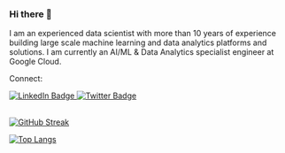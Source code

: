 ### Hi there 👋


I am an experienced data scientist with more than 10 years of experience building large scale machine learning and data analytics platforms and solutions. I am currently an AI/ML & Data Analytics specialist engineer at Google Cloud. 

Connect: 
<div id="badges">
  <a href="https://www.linkedin.com/in/nishitp/">
    <img src="https://img.shields.io/badge/LinkedIn-blue?style=for-the-badge&logo=linkedin&logoColor=white" alt="LinkedIn Badge"/>
  </a>
  <a href="https://twitter.com/NishitP0101">
    <img src="https://img.shields.io/badge/Twitter-blue?style=for-the-badge&logo=twitter&logoColor=white" alt="Twitter Badge"/>
  </a>
</div>
<br/>

[![GitHub Streak](https://github-readme-streak-stats.herokuapp.com/?user=nishitpatel01)](https://git.io/streak-stats)
<br/>

[![Top Langs](https://github-readme-stats.vercel.app/api/top-langs/?username=nishitpatel01&layout=compact)](https://github.com/nishitpatel01/github-readme-stats)

<br/>



<!--
**nishitpatel01/nishitpatel01** is a ✨ _special_ ✨ repository because its `README.md` (this file) appears on your GitHub profile.

<br/>
<img src="https://komarev.com/ghpvc/?username=nishitpatel01&style=flat-square&color=blue" alt=""/>
<br/>

<div align="center">
  <img src="https://media.giphy.com/media/rgzOwma0qMbM3x7Fqi/giphy.gif" width="400" height="250"/>
</div>

<div>
  <img src="https://github.com/devicons/devicon/blob/master/icons/python/python-original.svg" title="Python" alt="Python" width="40" height="40"/>&nbsp;
  <img src="https://github.com/devicons/devicon/blob/master/icons/rstudio/rstudio-original.svg" title="R Studio" alt="R Studio" width="40" height="40"/>&nbsp;
  <img src="https://github.com/devicons/devicon/blob/master/icons/anaconda/anaconda-original-wordmark.svg" title="Anaconda" alt="Anaconda" width="40" height="40"/>&nbsp;
  <img src="https://github.com/devicons/devicon/blob/master/icons/d3js/d3js-original.svg" title="D3" alt="D3.js" width="40" height="40"/>&nbsp;
  <img src="https://github.com/devicons/devicon/blob/master/icons/docker/docker-original.svg" title="Docker" alt="Docker" width="40" height="40"/>&nbsp;
  <img src="https://github.com/devicons/devicon/blob/master/icons/googlecloud/googlecloud-original-wordmark.svg" title="Google Cloud" alt="Google Cloud" width="40" height="40"/>&nbsp;
  <img src="https://github.com/devicons/devicon/blob/master/icons/amazonwebservices/amazonwebservices-original-wordmark.svg" title="AWS" alt="AWS" width="40" height="40"/>&nbsp;
   <img src="https://github.com/devicons/devicon/blob/master/icons/azure/azure-original-wordmark.svg" title="Azure" alt="Azure" width="40" height="40"/>&nbsp;
</div>


Here are some ideas to get you started:

- 🔭 I’m currently working on ...
- 🌱 I’m currently learning ...
- 👯 I’m looking to collaborate on ...
- 🤔 I’m looking for help with ...
- 💬 Ask me about ...
- 📫 How to reach me: ...
- 😄 Pronouns: ...
- ⚡ Fun fact: ...
-->
